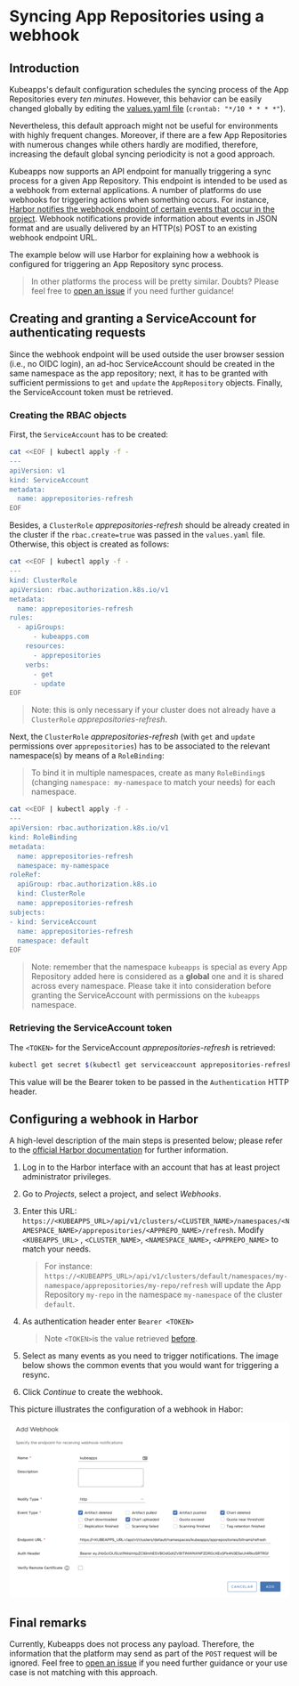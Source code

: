 # Syncing App Repositories using a webhook

## Introduction

Kubeapps's default configuration schedules the syncing process of the App Repositories every _ten minutes_. However, this behavior can be easily changed globally by editing the [values.yaml file](https://github.com/vmware-tanzu/kubeapps/blob/main/chart/kubeapps/values.yaml#L215) (`crontab: "*/10 * * * *"`).

Nevertheless, this default approach might not be useful for environments with highly frequent changes. Moreover, if there are a few App Repositories with numerous changes while others hardly are modified, therefore, increasing the default global syncing periodicity is not a good approach.

Kubeapps now supports an API endpoint for manually triggering a sync process for a given App Repository. This endpoint is intended to be used as a webhook from external applications.
A number of platforms do use webhooks for triggering actions when something occurs. For instance, [Harbor notifies the webhook endpoint of certain events that occur in the project](https://goharbor.io/docs/2.5.0/working-with-projects/project-configuration/configure-webhooks/).
Webhook notifications provide information about events in JSON format and are usually delivered by an HTTP(s) POST to an existing webhook endpoint URL.

The example below will use Harbor for explaining how a webhook is configured for triggering an App Repository sync process.

> In other platforms the process will be pretty similar. Doubts? Please feel free to [open an issue](https://github.com/vmware-tanzu/kubeapps/issues/new) if you need further guidance!

## Creating and granting a ServiceAccount for authenticating requests

Since the webhook endpoint will be used outside the user browser session (i.e., no OIDC login), an ad-hoc ServiceAccount should be created in the same namespace as the app repository; next, it has to be granted with sufficient permissions to `get` and `update` the `AppRepository` objects. Finally, the ServiceAccount token must be retrieved.

### Creating the RBAC objects

First, the `ServiceAccount` has to be created:

```bash
cat <<EOF | kubectl apply -f -
---
apiVersion: v1
kind: ServiceAccount
metadata:
  name: apprepositories-refresh
EOF
```

Besides, a `ClusterRole` _apprepositories-refresh_ should be already created in the cluster if the `rbac.create=true` was passed in the `values.yaml` file. Otherwise, this object is created as follows:

```bash
cat <<EOF | kubectl apply -f -
---
kind: ClusterRole
apiVersion: rbac.authorization.k8s.io/v1
metadata:
  name: apprepositories-refresh
rules:
  - apiGroups:
      - kubeapps.com
    resources:
      - apprepositories
    verbs:
      - get
      - update
EOF
```

> Note: this is only necessary if your cluster does not already have a `ClusterRole` _apprepositories-refresh_.

Next, the `ClusterRole` _apprepositories-refresh_ (with `get` and `update` permissions over `apprepositories`) has to be associated to the relevant namespace(s) by means of a `RoleBinding`:

> To bind it in multiple namespaces, create as many `RoleBinding`s (changing `namespace: my-namespace` to match your needs) for each namespace.

```bash
cat <<EOF | kubectl apply -f -
---
apiVersion: rbac.authorization.k8s.io/v1
kind: RoleBinding
metadata:
  name: apprepositories-refresh
  namespace: my-namespace
roleRef:
  apiGroup: rbac.authorization.k8s.io
  kind: ClusterRole
  name: apprepositories-refresh
subjects:
- kind: ServiceAccount
  name: apprepositories-refresh
  namespace: default
EOF
```

> Note: remember that the namespace `kubeapps` is special as every App Repository added here is considered as a **global** one and it is shared across every namespace. Please take it into consideration before granting the ServiceAccount with permissions on the `kubeapps` namespace.

### Retrieving the ServiceAccount token

The `<TOKEN>` for the ServiceAccount _apprepositories-refresh_ is retrieved:

```bash
kubectl get secret $(kubectl get serviceaccount apprepositories-refresh -o jsonpath='{range .secrets[*]}{.name}{"\n"}{end}' | grep apprepositories-refresh) -o jsonpath='{.data.token}' -o go-template='{{.data.token | base64decode}}' && echo
```

This value will be the Bearer token to be passed in the `Authentication` HTTP header.

## Configuring a webhook in Harbor

A high-level description of the main steps is presented below; please refer to the [official Harbor documentation](https://goharbor.io/docs/2.5.0/working-with-projects/project-configuration/configure-webhooks/) for further information.

1. Log in to the Harbor interface with an account that has at least project administrator privileges.
2. Go to _Projects_, select a project, and select _Webhooks_.
3. Enter this URL: `https://<KUBEAPPS_URL>/api/v1/clusters/<CLUSTER_NAME>/namespaces/<NAMESPACE_NAME>/apprepositories/<APPREPO_NAME>/refresh`. Modify `<KUBEAPPS_URL>` , `<CLUSTER_NAME>`, `<NAMESPACE_NAME>`, `<APPREPO_NAME>` to match your needs.

   > For instance: `https://<KUBEAPPS_URL>/api/v1/clusters/default/namespaces/my-namespace/apprepositories/my-repo/refresh` will update the App Repository `my-repo` in the namespace `my-namespace` of the cluster `default`.

4. As authentication header enter `Bearer <TOKEN>`

   > Note `<TOKEN>`is the value retrieved [before](#retrieving-the-serviceaccount-token).

5. Select as many events as you need to trigger notifications. The image below shows the common events that you would want for triggering a resync.

6. Click _Continue_ to create the webhook.

This picture illustrates the configuration of a webhook in Habor:

![Configuring a webhook in Harbor](../img/harbor-webhook.png)

## Final remarks

Currently, Kubeapps does not process any payload. Therefore, the information that the platform may send as part of the `POST` request will be ignored.
Feel free to [open an issue](https://github.com/vmware-tanzu/kubeapps/issues/new) if you need further guidance or your use case is not matching with this approach.
